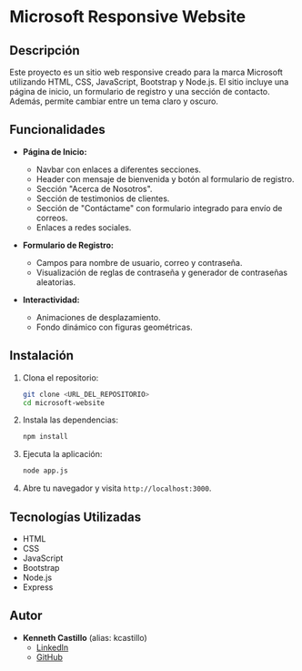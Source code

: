 # Microsoft Responsive Website

## Descripción

Este proyecto es un sitio web responsive creado para la marca Microsoft utilizando HTML, CSS, JavaScript, Bootstrap y Node.js. El sitio incluye una página de inicio, un formulario de registro y una sección de contacto. Además, permite cambiar entre un tema claro y oscuro.

## Funcionalidades

- **Página de Inicio:**
  - Navbar con enlaces a diferentes secciones.
  - Header con mensaje de bienvenida y botón al formulario de registro.
  - Sección "Acerca de Nosotros".
  - Sección de testimonios de clientes.
  - Sección de "Contáctame" con formulario integrado para envío de correos.
  - Enlaces a redes sociales.

- **Formulario de Registro:**
  - Campos para nombre de usuario, correo y contraseña.
  - Visualización de reglas de contraseña y generador de contraseñas aleatorias.

- **Interactividad:**
  - Animaciones de desplazamiento.
  - Fondo dinámico con figuras geométricas.

## Instalación

1. Clona el repositorio:
    ```sh
    git clone <URL_DEL_REPOSITORIO>
    cd microsoft-website
    ```

2. Instala las dependencias:
    ```sh
    npm install
    ```

3. Ejecuta la aplicación:
    ```sh
    node app.js
    ```

4. Abre tu navegador y visita `http://localhost:3000`.

## Tecnologías Utilizadas

- HTML
- CSS
- JavaScript
- Bootstrap
- Node.js
- Express

## Autor

- **Kenneth Castillo** (alias: kcastillo)
  - [LinkedIn](https://www.linkedin.com/in/kenneth-alonso-castillo-herrera/)
  - [GitHub](https://github.com/Kennethch-02)

